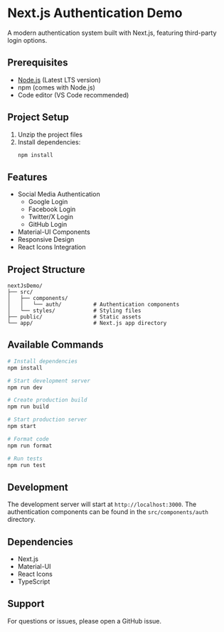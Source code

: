 # Next.js Authentication Demo

A modern authentication system built with Next.js, featuring third-party login options.

## Prerequisites

- [Node.js](https://nodejs.org/) (Latest LTS version)
- npm (comes with Node.js)
- Code editor (VS Code recommended)

## Project Setup

1. Unzip the project files
2. Install dependencies:
   ```bash
   npm install
   ```

## Features

- Social Media Authentication
  - Google Login
  - Facebook Login
  - Twitter/X Login
  - GitHub Login
- Material-UI Components
- Responsive Design
- React Icons Integration

## Project Structure

```
nextJsDemo/
├── src/
│   ├── components/
│   │   └── auth/          # Authentication components
│   └── styles/            # Styling files
├── public/                # Static assets
└── app/                   # Next.js app directory
```

## Available Commands

```bash
# Install dependencies
npm install

# Start development server
npm run dev

# Create production build
npm run build

# Start production server
npm start

# Format code
npm run format

# Run tests
npm run test
```

## Development

The development server will start at `http://localhost:3000`. The authentication
components can be found in the `src/components/auth` directory.

## Dependencies

- Next.js
- Material-UI
- React Icons
- TypeScript

## Support

For questions or issues, please open a GitHub issue.

